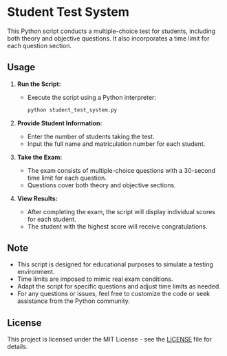 # Student Test System

This Python script conducts a multiple-choice test for students, including both theory and objective questions. It also incorporates a time limit for each question section.

## Usage

1. **Run the Script:**
   - Execute the script using a Python interpreter:
     ```bash
     python student_test_system.py
     ```

2. **Provide Student Information:**
   - Enter the number of students taking the test.
   - Input the full name and matriculation number for each student.

3. **Take the Exam:**
   - The exam consists of multiple-choice questions with a 30-second time limit for each question.
   - Questions cover both theory and objective sections.

4. **View Results:**
   - After completing the exam, the script will display individual scores for each student.
   - The student with the highest score will receive congratulations.

## Note

- This script is designed for educational purposes to simulate a testing environment.
- Time limits are imposed to mimic real exam conditions.
- Adapt the script for specific questions and adjust time limits as needed.
- For any questions or issues, feel free to customize the code or seek assistance from the Python community.

## License

This project is licensed under the MIT License - see the [LICENSE](LICENSE) file for details.
